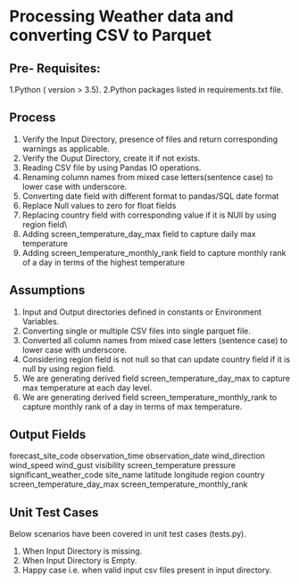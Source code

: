 # Processing Weather data and converting CSV to Parquet

Pre- Requisites:
---------------

1.Python ( version > 3.5).
2.Python packages listed in requirements.txt file. 


Process
--------

1. Verify the Input Directory, presence of files and return corresponding warnings as applicable.
2. Verify the Ouput Directory, create it if not exists.
3. Reading CSV file by using Pandas IO operations.
4. Renaming column names from mixed case letters(sentence case) to lower case with underscore.
5. Converting date field with different format to pandas/SQL date format
6. Replace Null values to zero for float fields
7. Replacing country field with corresponding value if it is NUll by using region field\
8. Adding screen_temperature_day_max field to capture daily max temperature
9. Adding screen_temperature_monthly_rank field to capture monthly rank of a day in terms of the highest temperature


Assumptions
-----------

1. Input and Output directories defined in constants or Environment Variables.
2. Converting single or multiple CSV files into single parquet file.
2. Converted all column names from mixed case letters (sentence case) to lower case with underscore.
3. Considering region field is not null so that can update country field if it is null by using region field.
4. We are generating derived field screen_temperature_day_max to capture max temperature at each day level.
5. We are generating derived field screen_temperature_monthly_rank to capture monthly rank of a day in terms of max temperature.


Output Fields
-------------

forecast_site_code
observation_time
observation_date
wind_direction
wind_speed
wind_gust
visibility
screen_temperature
pressure 
significant_weather_code
site_name
latitude
longitude
region
country
screen_temperature_day_max
screen_temperature_monthly_rank


Unit Test Cases
---------------

Below scenarios have been covered in unit test cases (tests.py).
1. When Input Directory is missing.
2. When Input Directory is Empty.
3. Happy case i.e. when valid input csv files present in input directory.
